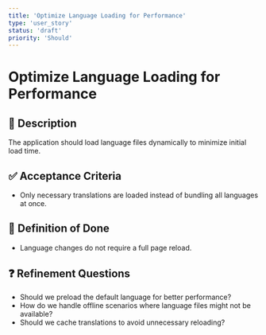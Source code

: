 ```yaml
---
title: 'Optimize Language Loading for Performance'
type: 'user_story'
status: 'draft'
priority: 'Should'
---
```


# Optimize Language Loading for Performance

## 📌 Description

The application should load language files dynamically to minimize initial load time.

## ✅ Acceptance Criteria

- Only necessary translations are loaded instead of bundling all languages at once.

## 🎯 Definition of Done

- Language changes do not require a full page reload.

## ❓ Refinement Questions

- Should we preload the default language for better performance?
- How do we handle offline scenarios where language files might not be available?
- Should we cache translations to avoid unnecessary reloading?
